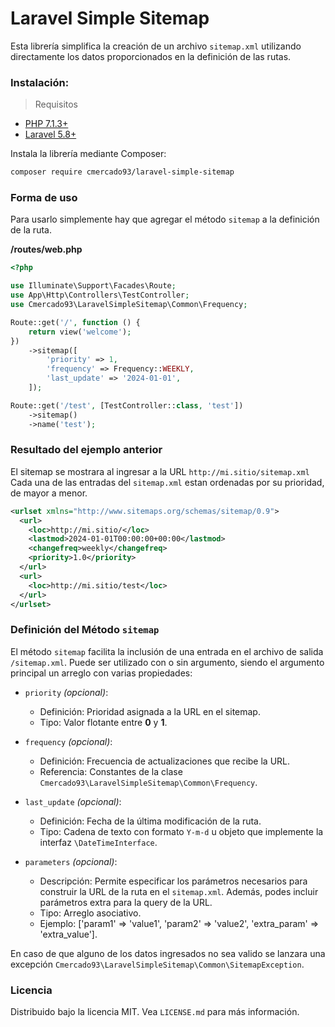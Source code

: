 # Laravel Simple Sitemap

Esta librería simplifica la creación de un archivo `sitemap.xml` utilizando directamente los datos proporcionados en la definición de las rutas.

### Instalación:

> Requisitos
- [PHP 7.1.3+](https://php.net/releases/)
- [Laravel 5.8+](https://github.com/laravel/laravel)

Instala la librería mediante Composer:

```bash
composer require cmercado93/laravel-simple-sitemap
```

### Forma de uso

Para usarlo simplemente hay que agregar el método `sitemap` a la definición de la ruta.

**/routes/web.php**
```php
<?php

use Illuminate\Support\Facades\Route;
use App\Http\Controllers\TestController;
use Cmercado93\LaravelSimpleSitemap\Common\Frequency;

Route::get('/', function () {
    return view('welcome');
})
    ->sitemap([
        'priority' => 1,
        'frequency' => Frequency::WEEKLY,
        'last_update' => '2024-01-01',
    ]);

Route::get('/test', [TestController::class, 'test'])
    ->sitemap()
    ->name('test');
```

### Resultado del ejemplo anterior

El sitemap se mostrara al ingresar a la URL `http://mi.sitio/sitemap.xml`
Cada una de las entradas del `sitemap.xml` estan ordenadas por su prioridad, de mayor a menor.

```xml
<urlset xmlns="http://www.sitemaps.org/schemas/sitemap/0.9">
  <url>
    <loc>http://mi.sitio/</loc>
    <lastmod>2024-01-01T00:00:00+00:00</lastmod>
    <changefreq>weekly</changefreq>
    <priority>1.0</priority>
  </url>
  <url>
    <loc>http://mi.sitio/test</loc>
  </url>
</urlset>
```

### Definición del Método `sitemap`

El método `sitemap` facilita la inclusión de una entrada en el archivo de salida `/sitemap.xml`. Puede ser utilizado con o sin argumento, siendo el argumento principal un arreglo con varias propiedades:

- `priority` *(opcional)*:
  - Definición: Prioridad asignada a la URL en el sitemap.
  - Tipo: Valor flotante entre **0** y **1**.

- `frequency` *(opcional)*:
  - Definición: Frecuencia de actualizaciones que recibe la URL.
  - Referencia: Constantes de la clase `Cmercado93\LaravelSimpleSitemap\Common\Frequency`.

- `last_update` *(opcional)*:
  - Definición: Fecha de la última modificación de la ruta.
  - Tipo: Cadena de texto con formato `Y-m-d` u objeto que implemente la interfaz `\DateTimeInterface`.

- `parameters` *(opcional)*:
  - Descripción: Permite especificar los parámetros necesarios para construir la URL de la ruta en el `sitemap.xml`. Además, podes incluir parámetros extra para la query de la URL.
  - Tipo: Arreglo asociativo.
  - Ejemplo: ['param1' => 'value1', 'param2' => 'value2', 'extra_param' => 'extra_value'].

En caso de que alguno de los datos ingresados no sea valido se lanzara una excepción `Cmercado93\LaravelSimpleSitemap\Common\SitemapException`.

### Licencia
Distribuido bajo la licencia MIT. Vea `LICENSE.md` para más información.
